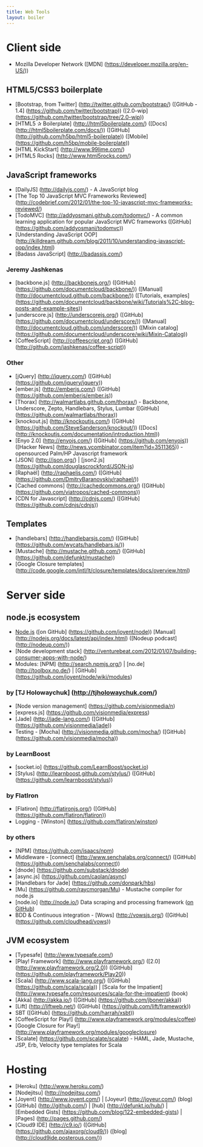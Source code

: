 ```yaml
---
title: Web Tools
layout: boiler
---
```


# Client side

* Mozilla Developer Network ([MDN] (https://developer.mozilla.org/en-US/))

## HTML5/CSS3 boilerplate

* [Bootstrap, from Twitter] (http://twitter.github.com/bootstrap/) ([GitHub - 1.4] (https://github.com/twitter/bootstrap)) ([2.0-wip] (https://github.com/twitter/bootstrap/tree/2.0-wip))
* [HTML5 ✰ Boilerplate] (http://html5boilerplate.com/) ([Docs] (http://html5boilerplate.com/docs/)) ([GitHub] (http://github.com/h5bp/html5-boilerplate)) ([Mobile] (https://github.com/h5bp/mobile-boilerplate))
* [HTML KickStart] (http://www.99lime.com/)
* [HTML5 Rocks] (http://www.html5rocks.com/)

## JavaScript frameworks

* [DailyJS] (http://dailyjs.com/) - A JavaScript blog
* [The Top 10 JavaScript MVC Frameworks Reviewed] (http://codebrief.com/2012/01/the-top-10-javascript-mvc-frameworks-reviewed/)
* [TodoMVC] (http://addyosmani.github.com/todomvc/) - A common learning application for popular JavaScript MVC frameworks ([GitHub] (https://github.com/addyosmani/todomvc))
* [Understanding JavaScript OOP] (http://killdream.github.com/blog/2011/10/understanding-javascript-oop/index.html)
* [Badass JavaScript] (http://badassjs.com/)

### Jeremy Jashkenas

* [backbone.js] (http://backbonejs.org/) ([GitHub] (https://github.com/documentcloud/backbone/)) ([Manual] (http://documentcloud.github.com/backbone/))
([Tutorials, examples] (https://github.com/documentcloud/backbone/wiki/Tutorials%2C-blog-posts-and-example-sites))
* [underscore.js] (http://underscorejs.org/) ([GitHub] (https://github.com/documentcloud/underscore/)) ([Manual] (http://documentcloud.github.com/underscore/))
([Mixin catalog] (https://github.com/documentcloud/underscore/wiki/Mixin-Catalog))
* [CoffeeScript] (http://coffeescript.org/) ([GitHub] (http://github.com/jashkenas/coffee-script))

### Other

* [jQuery] (http://jquery.com/) ([GitHub] (https://github.com/jquery/jquery))
* [ember.js] (http://emberjs.com/) ([GitHub] (https://github.com/emberjs/ember.js))
* [Thorax] (http://walmartlabs.github.com/thorax/) - Backbone, Underscore, Zepto, Handlebars, Stylus, Lumbar ([GitHub] (https://github.com/walmartlabs/thorax))
* [knockout.js] (http://knockoutjs.com/) ([GitHub] (https://github.com/SteveSanderson/knockout/)) ([Docs] (http://knockoutjs.com/documentation/introduction.html))
* [Enyo 2.0] (http://enyojs.com/) ([GitHub] (https://github.com/enyojs)) ([Hacker News] (http://news.ycombinator.com/item?id=3511365)) - opensourced Palm/HP Javascript framework
* [JSON] (http://json.org/) | [json2.js] (https://github.com/douglascrockford/JSON-js)
* [Raphaël] (http://raphaeljs.com/) ([GitHub] (https://github.com/DmitryBaranovskiy/raphael/))
* [Cached commons] (http://cachedcommons.org/) ([GitHub] (https://github.com/viatropos/cached-commons))
* [CDN for Javascript] (http://cdnjs.com/) ([GitHub] (https://github.com/cdnjs/cdnjs))

## Templates

* [handlebars] (http://handlebarsjs.com/) ([GitHub] (https://github.com/wycats/handlebars.js/))
* [Mustache] (http://mustache.github.com/) ([GitHub] (https://github.com/defunkt/mustache))
* [Google Closure templates] (http://code.google.com/intl/lt/closure/templates/docs/overview.html)

# Server side

## node.js ecosystem

* [Node.js](http://nodejs.org/) ([on GitHub] (https://github.com/joyent/node)) [Manual] (http://nodejs.org/docs/latest/api/index.html) ([Nodeup podcast] (http://nodeup.com/))
* [Node development stack] (http://venturebeat.com/2012/01/07/building-consumer-apps-with-node/)
* Modules: [NPM] (http://search.npmjs.org/) | [no.de] (http://toolbox.no.de/) | [GitHub] (https://github.com/joyent/node/wiki/modules)

### by [TJ Holowaychuk] (http://tjholowaychuk.com/)

* [Node version management] (https://github.com/visionmedia/n)
* [express.js] (https://github.com/visionmedia/express)
* [Jade] (http://jade-lang.com/) ([GitHub] (https://github.com/visionmedia/jade))
* Testing - [Mocha] (http://visionmedia.github.com/mocha/) ([GitHub] (https://github.com/visionmedia/mocha))

### by LearnBoost

* [socket.io] (https://github.com/LearnBoost/socket.io)
* [Stylus] (http://learnboost.github.com/stylus/) ([GitHub] (https://github.com/learnboost/stylus))

### by FlatIron

* [Flatiron] (http://flatironjs.org/) ([GitHub] (https://github.com/flatiron/flatiron))
* Logging - [Winston] (https://github.com/flatiron/winston)

### by others

* [NPM] (https://github.com/isaacs/npm)
* Middleware - [connect] (http://www.senchalabs.org/connect/) ([GitHub] (https://github.com/senchalabs/connect))
* [dnode] (https://github.com/substack/dnode)
* [async.js] (https://github.com/caolan/async)
* [Handlebars for Jade] (https://github.com/donpark/hbs)
* [Mu] (https://github.com/raycmorgan/Mu) - Mustache compiler for node.js
* [node.io] (http://node.io/) Data scraping and processing framework ([on GitHub](https://github.com/chriso/node.io))
* BDD & Continuous integration - [Wows] (http://vowsjs.org/) ([GitHub] (https://github.com/cloudhead/vows))

## JVM ecosystem

* [Typesafe] (http://www.typesafe.com/)
* [Play! Framework] (http://www.playframework.org/) ([2.0] (http://www.playframework.org/2.0)) ([GitHub] (https://github.com/playframework/Play20))
* [Scala] (http://www.scala-lang.org/) ([GitHub] (https://github.com/scala/scala)) | [Scala for the Impatient] (http://www.typesafe.com/resources/scala-for-the-impatient) (book)
* [Akka] (http://akka.io/) ([GitHub] (https://github.com/jboner/akka))
* [Lift] (http://liftweb.net/) ([GitHub] (https://github.com/lift/framework))
* SBT ([GitHub] (https://github.com/harrah/xsbt))
* [CoffeeScript for Play!] (http://www.playframework.org/modules/coffee)
* [Google Closure for Play!] (http://www.playframework.org/modules/googleclosure)
* [Scalate] (https://github.com/scalate/scalate) - HAML, Jade, Mustache, JSP, Erb, Velocity type templates for Scala

# Hosting

* [Heroku] (http://www.heroku.com/)
* [Nodejitsu] (http://nodejitsu.com/)
* [Joyent] (http://www.joyent.com/) | [Joyeur] (http://joyeur.com/) (blog)
* [GitHub] (http://github.com/) | [hub] (http://defunkt.io/hub/) | [Embedded Gists] (https://github.com/blog/122-embedded-gists) | [Pages] (http://pages.github.com/)
* [Cloud9 IDE] (http://c9.io/) ([GitHub] (https://github.com/ajaxorg/cloud9/)) ([blog] (http://cloud9ide.posterous.com/))
